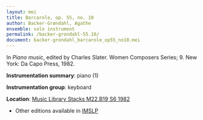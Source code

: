```yaml
---
layout: mei
title: Barcarole, op. 55, no. 10
author: Backer-Grøndahl, Agathe
ensemble: solo instrument
permalink: /backer-grondahl-55.10/
document: backer-grondahl_barcarole_op55_no10.mei
---
```


In *Piano music*, edited by Charles Slater. Women Composers Series; 9. New York: Da Capo Press, 1982.

**Instrumentation summary**: piano (1)

**Instrumentation group**: keyboard

**Location**: <a href="https://tufts-primo.hosted.exlibrisgroup.com/permalink/f/14dinuo/01TUN_ALMA2185674780003851" target="_blank">Music Library Stacks M22.B19 S6 1982</a>

- Other editions available in <a href="https://imslp.org/wiki/12_Smaa_fantasistykker%2C_Op.55_(Backer-Gr%C3%B8ndahl%2C_Agathe)" target="_blank">IMSLP</a>
